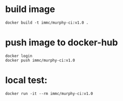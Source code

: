 # build image
```
docker build -t immc/murphy-ci:v1.0 .
```

# push image to docker-hub
```
docker login
docker push immc/murphy-ci:v1.0
```

# local test:
```
docker run -it --rm immc/murphy-ci:v1.0
```
